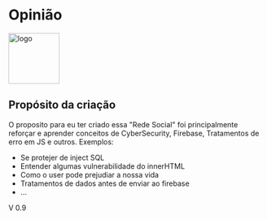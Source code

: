 <h1>Opinião</h1>

<img width="100px;" src="https://cdn.pixabay.com/photo/2016/12/21/13/59/hand-1923005_1280.png" alt="logo">

<h2>Propósito da criação</h2>

<p>O proposito para eu ter criado essa "Rede Social" foi principalmente reforçar e aprender conceitos de CyberSecurity, Firebase, Tratamentos de erro em JS e outros. Exemplos: </p>

<ul>
    <li>Se protejer de inject SQL</li>
    <li>Entender algumas vulnerabilidade do innerHTML</li>
    <li>Como o user pode prejudiar a nossa vida</li>
    <li>Tratamentos de dados antes de enviar ao firebase</li>
    <li>...</li>
</ul>

<p>V 0.9</p>